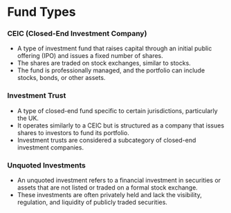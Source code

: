 # Fund Types

### CEIC (Closed-End Investment Company)

- A type of investment fund that raises capital through an initial public offering (IPO) and issues a fixed number of shares.
- The shares are traded on stock exchanges, similar to stocks.
- The fund is professionally managed, and the portfolio can include stocks, bonds, or other assets.

### Investment Trust

- A type of closed-end fund specific to certain jurisdictions, particularly the UK.
- It operates similarly to a CEIC but is structured as a company that issues shares to investors to fund its portfolio.
- Investment trusts are considered a subcategory of closed-end investment companies.

### Unquoted Investments
- An unquoted investment refers to a financial investment in securities or assets that are not listed or traded on a formal stock exchange.
- These investments are often privately held and lack the visibility, regulation, and liquidity of publicly traded securities.